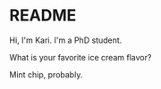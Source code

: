 # README

Hi, I'm Kari. I'm a PhD student.

What is your favorite ice cream flavor?

Mint chip, probably.
